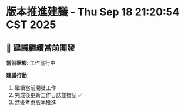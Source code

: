 # 版本推進建議 - Thu Sep 18 21:20:54 CST 2025

## 🔄 建議繼續當前開發

**當前狀態**: 工作進行中

**建議行動**:
1. 繼續當前開發工作
2. 完成後更新工作日誌並標記 ✅
3. 然後考慮版本推進

